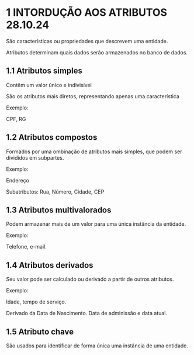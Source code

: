 # 1 INTORDUÇÃO AOS ATRIBUTOS 28.10.24

São características ou propriedades que descrevem uma entidade.

Atributos determinam quais dados serão armazenados no banco de dados.

## 1.1 Atributos simples

Contêm um valor único e indivisível

São os atributos mais diretos, representando apenas uma característica

Exemplo:

CPF, RG

## 1.2 Atributos compostos

Formados por uma ombinação de atributos mais simples, que podem ser divididos em subpartes.

Exemplo:

Endereço

Subatributos: Rua, Número, Cidade, CEP

## 1.3 Atributos multivalorados

Podem armazenar mais de um valor para uma única instância da entidade.

Exemplo:

Telefone, e-mail.

## 1.4 Atributos derivados

Seu valor pode ser calculado ou derivado a partir de outros atributos.

Exemplo:

Idade, tempo de serviço.

Derivado da Data de Nascimento. Data de adminissão e data atual.

## 1.5 Atributo chave

São usados para identificar de forma única uma instância de uma entidade.
